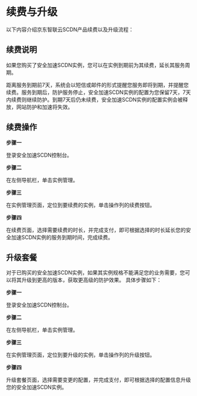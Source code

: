 # 续费与升级

以下内容介绍京东智联云SCDN产品续费以及升级流程：

## 续费说明

如果您购买了安全加速SCDN实例，您可以在实例到期前为其续费，延长其服务周期。


距离服务到期前7天，系统会以短信或邮件的形式提醒您服务即将到期，并提醒您续费。服务到期后，防护服务停止，安全加速SCDN实例的配置为您保留7天，7天内续费则继续防护。到期7天后仍未续费，安全加速SCDN实例的配置实例会被释放，网站防护和加速将失效。

## 续费操作

**步骤一**


登录安全加速SCDN控制台。

**步骤二**

在左侧导航栏，单击实例管理。

**步骤三**

在实例管理页面，定位到要续费的实例，单击操作列的续费按钮。

**步骤四**

在续费页面，选择需要续费的时长，并完成支付，即可根据选择的时长延长您的安全加速SCDN实例的服务到期时间，完成续费。


## 升级套餐

对于已购买的安全加速SCDN实例，如果其实例规格不能满足您的业务需要，您可以将其升级到更高的版本，获取更高级的防护效果。
具体步骤如下：

**步骤一**


登录安全加速SCDN控制台。

**步骤二**

在左侧导航栏，单击实例管理。

**步骤三**

在实例管理页面，定位到要升级的实例，单击操作列的升级按钮。

**步骤四**

升级套餐页面，选择需要变更的配置，并完成支付，即可根据选择的配置信息升级您的安全加速SCDN实例。
